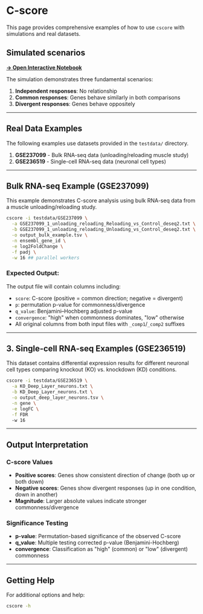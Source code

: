 # C-score 

This page provides comprehensive examples of how to use `cscore` with simulations and real datasets.

## Simulated scenarios

**[→ Open Interactive Notebook](cscore_showcase.ipynb)**

The simulation demonstrates three fundamental scenarios:
1. **Independent responses**: No relationship
2. **Common responses**: Genes behave similarly in both comparisons
3. **Divergent responses**: Genes behave oppositely

---

## Real Data Examples

The following examples use datasets provided in the `testdata/` directory.

1. **GSE237099** - Bulk RNA-seq data (unloading/reloading muscle study)
2. **GSE236519** - Single-cell RNA-seq data (neuronal cell types)

---

## Bulk RNA-seq Example (GSE237099)

This example demonstrates C-score analysis using bulk RNA-seq data from a muscle unloading/reloading study.

```bash
cscore -i testdata/GSE237099 \
  -a GSE237099_1_unloading_reloading_Reloading_vs_Control_deseq2.txt \
  -b GSE237099_1_unloading_reloading_Unloading_vs_Control_deseq2.txt \
  -o output_bulk_example.tsv \
  -n ensembl_gene_id \
  -e log2FoldChange \
  -f padj \
  -w 16 ## parallel workers
```

### Expected Output:
The output file will contain columns including:
- `score`: C-score (positive = common direction; negative = divergent)
- `p`: permutation p-value for commonness/divergence
- `q_value`: Benjamini–Hochberg adjusted p-value
- `convergence`: "high" when commonness dominates, "low" otherwise
- All original columns from both input files with `_comp1`/`_comp2` suffixes

---

## 3. Single-cell RNA-seq Examples (GSE236519)

This dataset contains differential expression results for different neuronal cell types comparing knockout (KO) vs. knockdown (KD) conditions.

```bash
cscore -i testdata/GSE236519 \
  -a KO_Deep_Layer_neurons.txt \
  -b KD_Deep_Layer_neurons.txt \
  -o output_deep_layer_neurons.tsv \
  -n gene \
  -e logFC \
  -f FDR
  -w 16
```

---

## Output Interpretation

### C-score Values
- **Positive scores**: Genes show consistent direction of change (both up or both down)
- **Negative scores**: Genes show divergent responses (up in one condition, down in another)
- **Magnitude**: Larger absolute values indicate stronger commonness/divergence

### Significance Testing
- **p-value**: Permutation-based significance of the observed C-score
- **q_value**: Multiple testing corrected p-value (Benjamini-Hochberg)
- **convergence**: Classification as "high" (common) or "low" (divergent) commonness


---

## Getting Help

For additional options and help:

```bash
cscore -h
```
